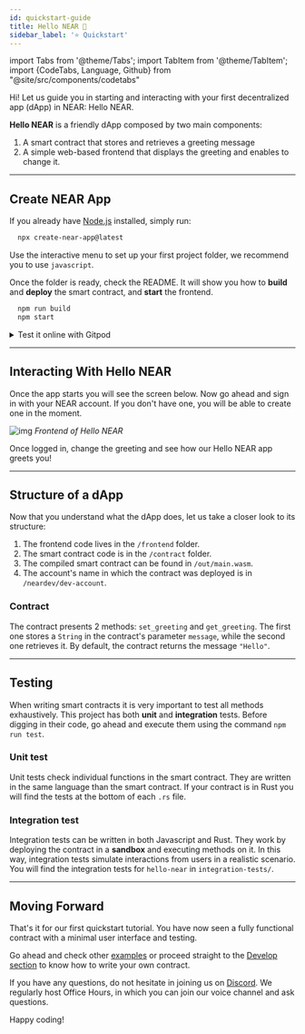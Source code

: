 ```yaml
---
id: quickstart-guide
title: Hello NEAR 👋
sidebar_label: '⭐ Quickstart'
---
```


import Tabs from '@theme/Tabs';
import TabItem from '@theme/TabItem';
import {CodeTabs, Language, Github} from "@site/src/components/codetabs"

Hi! Let us guide you in starting and interacting with your first decentralized app (dApp) in NEAR: Hello NEAR.

**Hello NEAR** is a friendly dApp composed by two main components:
  1. A smart contract that stores and retrieves a greeting message
  2. A simple web-based frontend that displays the greeting and enables to change it.

---

## Create NEAR App
If you already have [Node.js](https://nodejs.org/en/download) installed, simply run:

```bash 
  npx create-near-app@latest
```

Use the interactive menu to set up your first project folder, we recommend you to use `javascript`.

Once the folder is ready, check the README. It will show you how to **build** and **deploy** the smart contract, and **start** the frontend.

```bash 
  npm run build
  npm start
```

<details>
<summary>
Test it online with Gitpod
</summary>

A new browser window will open automatically with the code, give it a minute and the frontend will pop-up (make sure the pop-up window is not blocked).


| 🌐 JavaScript              | 🦀 Rust                    |
| ------------------------- | ------------------------- |
| <a href="https://gitpod.io/#https://github.com/near-examples/hello-near-js.git">Open in Gitpod</a> | <a href="https://gitpod.io/#https://github.com/near-examples/hello-near-rs.git">Open in Gitpod</a> |

</details>

---

## Interacting With Hello NEAR

Once the app starts you will see the screen below. Now go ahead and sign in with your NEAR account. If you don't have one, you will be able to create one in the moment.

![img](/docs/assets/examples/hello-near.png) *Frontend of Hello NEAR*

Once logged in, change the greeting and see how our Hello NEAR app greets you!


---

## Structure of a dApp

Now that you understand what the dApp does, let us take a closer look to its structure:

1. The frontend code lives in the `/frontend` folder.
2. The smart contract code is in the `/contract` folder.
3. The compiled smart contract can be found in `/out/main.wasm`.
4. The account's name in which the contract was deployed is in `/neardev/dev-account`.

### Contract
The contract presents 2 methods: `set_greeting` and `get_greeting`. The first one stores a `String` in the contract's parameter `message`, while the second one retrieves it. By default, the contract returns the message `"Hello"`.

<CodeTabs>
  <Language value="🌐 JavaScript" language="js">
    <Github fname="index.js"
            url="https://github.com/near-examples/hello-near-js/blob/master/contract/src/contract.ts"
            start="3" end="18" />
  </Language>
  <Language value="🦀 Rust" language="rust">
    <Github fname="lib.rs"
            url="https://github.com/near-examples/hello-near-rs/blob/main/contract/src/lib.rs"
            start="9" end="43" />
  </Language>
</CodeTabs>

---

## Testing

When writing smart contracts it is very important to test all methods exhaustively. This project has both **unit** and **integration** tests. Before digging in their code, go ahead and execute them using the command `npm run test`.

### Unit test
Unit tests check individual functions in the smart contract. They are written in the same language than the smart contract. If your contract is in Rust you will find the tests at the bottom of each `.rs` file.

<CodeTabs>
  <Language value="🦀 Rust" language="rust">
    <Github fname="lib.rs"
            url="https://github.com/near-examples/hello-near-rs/blob/main/contract/src/lib.rs"
            start="46" end="58" />
  </Language>
</CodeTabs>

### Integration test

Integration tests can be written in both Javascript and Rust. They work by deploying the contract in a **sandbox** and executing methods on it. In this way, integration tests simulate interactions from users in a realistic scenario. You will find the integration tests for `hello-near` in `integration-tests/`.

<CodeTabs>
  <Language value="🌐 JavaScript" language="js">
    <Github fname="main.ava.ts"
            url="https://github.com/near-examples/hello-near-js/blob/master/integration-tests/src/main.ava.ts"
            start="32" end="43" />
  </Language>
</CodeTabs>

---

## Moving Forward

That's it for our first quickstart tutorial. You have now seen a fully functional contract with a minimal user interface and testing.

Go ahead and check other [examples](/tutorials/examples/guest-book) or proceed straight to the [Develop section](./contracts/anatomy.md) to know how to write your own contract.

If you have any questions, do not hesitate in joining us on [Discord](https://near.chat). We regularly host Office Hours, in which you can join our voice channel and ask questions.

Happy coding!
